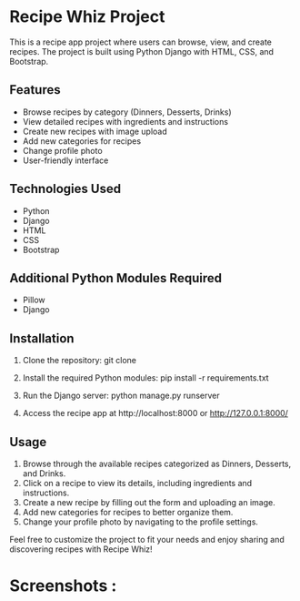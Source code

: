 # Recipe Whiz Project

This is a recipe app project where users can browse, view, and create recipes. The project is built using Python Django with HTML, CSS, and Bootstrap.

## Features

- Browse recipes by category (Dinners, Desserts, Drinks)
- View detailed recipes with ingredients and instructions
- Create new recipes with image upload
- Add new categories for recipes
- Change profile photo
- User-friendly interface

## Technologies Used

- Python
- Django
- HTML
- CSS
- Bootstrap

## Additional Python Modules Required

- Pillow
- Django

## Installation

1. Clone the repository:
      git clone <repository-url>
   

2. Install the required Python modules:
      pip install -r requirements.txt
   

3. Run the Django server:
      python manage.py runserver
   

5. Access the recipe app at http://localhost:8000 or http://127.0.0.1:8000/

## Usage

1. Browse through the available recipes categorized as Dinners, Desserts, and Drinks.
2. Click on a recipe to view its details, including ingredients and instructions.
3. Create a new recipe by filling out the form and uploading an image.
4. Add new categories for recipes to better organize them.
5. Change your profile photo by navigating to the profile settings.

Feel free to customize the project to fit your needs and enjoy sharing and discovering recipes with Recipe Whiz!

# Screenshots : 
